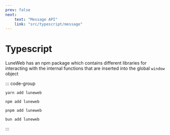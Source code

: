 ```yaml
---
prev: false
next:
    text: "Message API"
    link: "src/typescript/message"
---
```


# Typescript

LuneWeb has an npm package which contains different libraries
for interacting with the internal functions that are
inserted into the global `window` object

::: code-group

```shell [yarn]
yarn add luneweb
```

```shell [npm]
npm add luneweb
```

```shell [pnpm]
pnpm add luneweb
```

```shell [bun]
bun add luneweb
```

:::

